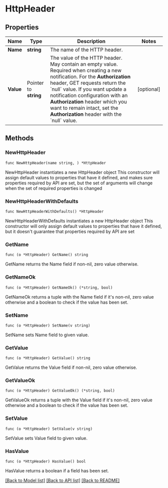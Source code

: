 # HttpHeader

## Properties

Name | Type | Description | Notes
------------ | ------------- | ------------- | -------------
**Name** | **string** | The name of the HTTP header. | 
**Value** | Pointer to **string** | The value of the HTTP header. May contain an empty value.    Required when creating a new notification.   For the **Authorization** header, GET requests return the &#x60;null&#x60; value.   If you want update a notification configuration with an **Authorization** header which you want to remain intact, set the **Authorization** header with the &#x60;null&#x60; value. | [optional] 

## Methods

### NewHttpHeader

`func NewHttpHeader(name string, ) *HttpHeader`

NewHttpHeader instantiates a new HttpHeader object
This constructor will assign default values to properties that have it defined,
and makes sure properties required by API are set, but the set of arguments
will change when the set of required properties is changed

### NewHttpHeaderWithDefaults

`func NewHttpHeaderWithDefaults() *HttpHeader`

NewHttpHeaderWithDefaults instantiates a new HttpHeader object
This constructor will only assign default values to properties that have it defined,
but it doesn't guarantee that properties required by API are set

### GetName

`func (o *HttpHeader) GetName() string`

GetName returns the Name field if non-nil, zero value otherwise.

### GetNameOk

`func (o *HttpHeader) GetNameOk() (*string, bool)`

GetNameOk returns a tuple with the Name field if it's non-nil, zero value otherwise
and a boolean to check if the value has been set.

### SetName

`func (o *HttpHeader) SetName(v string)`

SetName sets Name field to given value.


### GetValue

`func (o *HttpHeader) GetValue() string`

GetValue returns the Value field if non-nil, zero value otherwise.

### GetValueOk

`func (o *HttpHeader) GetValueOk() (*string, bool)`

GetValueOk returns a tuple with the Value field if it's non-nil, zero value otherwise
and a boolean to check if the value has been set.

### SetValue

`func (o *HttpHeader) SetValue(v string)`

SetValue sets Value field to given value.

### HasValue

`func (o *HttpHeader) HasValue() bool`

HasValue returns a boolean if a field has been set.


[[Back to Model list]](../README.md#documentation-for-models) [[Back to API list]](../README.md#documentation-for-api-endpoints) [[Back to README]](../README.md)


